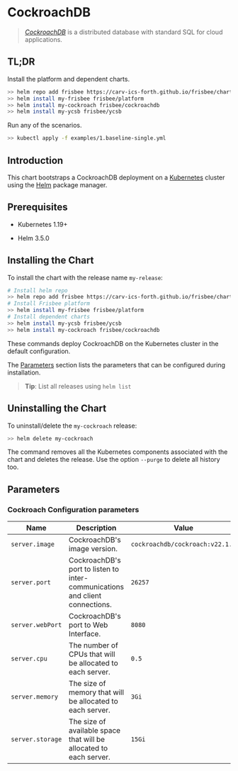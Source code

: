 # CockroachDB

> [*CockroachDB*](https://github.com/cockroachdb/cockroach) is a distributed database with standard SQL for cloud
> applications.

## TL;DR

Install the platform and dependent charts.

```bash
>> helm repo add frisbee https://carv-ics-forth.github.io/frisbee/charts
>> helm install my-frisbee frisbee/platform
>> helm install my-cockroach frisbee/cockroachdb
>> helm install my-ycsb frisbee/ycsb
```

Run any of the scenarios.

```bash
>> kubectl apply -f examples/1.baseline-single.yml
```

## Introduction

This chart bootstraps a CockroachDB deployment on a [Kubernetes](http://kubernetes.io) cluster using
the [Helm](https://helm.sh) package manager.

## Prerequisites

- Kubernetes 1.19+

- Helm 3.5.0

## Installing the Chart

To install the chart with the release name `my-release`:

```bash
# Install helm repo
>> helm repo add frisbee https://carv-ics-forth.github.io/frisbee/charts
# Install Frisbee platform
>> helm install my-frisbee frisbee/platform
# Install dependent charts
>> helm install my-ycsb frisbee/ycsb
>> helm install my-cockroach frisbee/cockroachdb
```

These commands deploy CockroachDB on the Kubernetes cluster in the default configuration.

The [Parameters](#parameters) section lists the parameters that can be configured during installation.

> **Tip**: List all releases using `helm list`

## Uninstalling the Chart

To uninstall/delete the `my-cockroach` release:

```bash
>> helm delete my-cockroach
```

The command removes all the Kubernetes components associated with the chart and deletes the release. Use the
option `--purge` to delete all history too.

## Parameters

### Cockroach Configuration parameters

| Name             | Description                                                                  | Value                           |
| ---------------- | ---------------------------------------------------------------------------- | ------------------------------- |
| `server.image`   | CockroachDB's image version.                                                 | `cockroachdb/cockroach:v22.1.2` |
| `server.port`    | CockroachDB's port to listen to inter-communications and client connections. | `26257`                         |
| `server.webPort` | CockroachDB's port to Web Interface.                                         | `8080`                          |
| `server.cpu`     | The number of CPUs that will be allocated to each server.                    | `0.5`                           |
| `server.memory`  | The size of memory that will be allocated to each server.                    | `3Gi`                           |
| `server.storage` | The size of available space that will be allocated to each server.           | `15Gi`                          |


